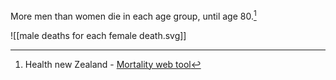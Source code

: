 More men than women die in each age group, until age 80.[^1]

![[male deaths for each female death.svg]]

[^1]: Health new Zealand - [Mortality web tool](https://www.tewhatuora.govt.nz/for-health-professionals/data-and-statistics/mortality/data-web-tool)